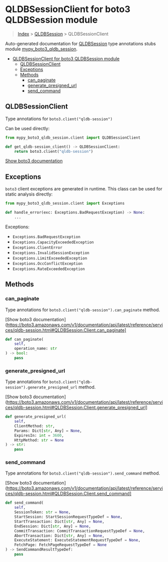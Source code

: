 # QLDBSessionClient for boto3 QLDBSession module

> [Index](../README.md) > [QLDBSession](./README.md) > QLDBSessionClient

Auto-generated documentation for [QLDBSession](https://boto3.amazonaws.com/v1/documentation/api/latest/reference/services/qldb-session.html#QLDBSession)
type annotations stubs module [mypy_boto3_qldb_session](https://pypi.org/project/mypy-boto3-qldb-session/).

- [QLDBSessionClient for boto3 QLDBSession module](#qldbsessionclient-for-boto3-qldbsession-module)
  - [QLDBSessionClient](#qldbsessionclient)
  - [Exceptions](#exceptions)
  - [Methods](#methods)
    - [can_paginate](#can_paginate)
    - [generate_presigned_url](#generate_presigned_url)
    - [send_command](#send_command)

## QLDBSessionClient

Type annotations for `boto3.client("qldb-session")`

Can be used directly:

```python
from mypy_boto3_qldb_session.client import QLDBSessionClient

def get_qldb-session_client() -> QLDBSessionClient:
    return boto3.client("qldb-session")
```

[Show boto3 documentation](https://boto3.amazonaws.com/v1/documentation/api/latest/reference/services/qldb-session.html#QLDBSession.Client)

## Exceptions


`boto3` client exceptions are generated in runtime. This class can be used for static analysis directly:

```python
from mypy_boto3_qldb_session.client import Exceptions

def handle_error(exc: Exceptions.BadRequestException) -> None:
    ...
```


Exceptions:

- `Exceptions.BadRequestException`
- `Exceptions.CapacityExceededException`
- `Exceptions.ClientError`
- `Exceptions.InvalidSessionException`
- `Exceptions.LimitExceededException`
- `Exceptions.OccConflictException`
- `Exceptions.RateExceededException`


## Methods


### can_paginate

Type annotations for `boto3.client("qldb-session").can_paginate` method.

[Show boto3 documentation](https://boto3.amazonaws.com/v1/documentation/api/latest/reference/services/qldb-session.html#QLDBSession.Client.can_paginate]

```python
def can_paginate(
    self,
    operation_name: str
) -> bool:
    pass
```

### generate_presigned_url

Type annotations for `boto3.client("qldb-session").generate_presigned_url` method.

[Show boto3 documentation](https://boto3.amazonaws.com/v1/documentation/api/latest/reference/services/qldb-session.html#QLDBSession.Client.generate_presigned_url]

```python
def generate_presigned_url(
    self,
    ClientMethod: str,
    Params: Dict[str, Any] = None,
    ExpiresIn: int = 3600,
    HttpMethod: str = None
) -> str:
    pass
```

### send_command

Type annotations for `boto3.client("qldb-session").send_command` method.

[Show boto3 documentation](https://boto3.amazonaws.com/v1/documentation/api/latest/reference/services/qldb-session.html#QLDBSession.Client.send_command]

```python
def send_command(
    self,
    SessionToken: str = None,
    StartSession: StartSessionRequestTypeDef = None,
    StartTransaction: Dict[str, Any] = None,
    EndSession: Dict[str, Any] = None,
    CommitTransaction: CommitTransactionRequestTypeDef = None,
    AbortTransaction: Dict[str, Any] = None,
    ExecuteStatement: ExecuteStatementRequestTypeDef = None,
    FetchPage: FetchPageRequestTypeDef = None
) -> SendCommandResultTypeDef:
    pass
```



